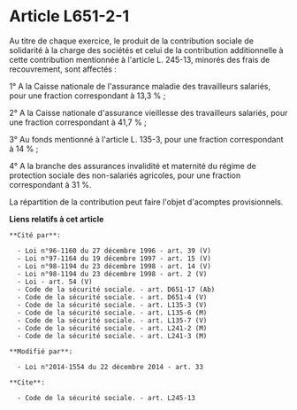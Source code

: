 # Article L651-2-1

Au titre de chaque exercice, le produit de la contribution sociale de solidarité à la charge des sociétés et celui de la
contribution additionnelle à cette contribution mentionnée à l'article L. 245-13, minorés des frais de recouvrement, sont
affectés : 

1° A la Caisse nationale de l'assurance maladie des travailleurs salariés, pour une fraction correspondant à 13,3 % ; 

2° A la Caisse nationale d'assurance vieillesse des travailleurs salariés, pour une fraction correspondant à 41,7 % ; 

3° Au fonds mentionné à l'article L. 135-3, pour une fraction correspondant à 14 % ; 

4° A la branche des assurances invalidité et maternité du régime de protection sociale des non-salariés agricoles, pour une
fraction correspondant à 31 %. 

La répartition de la contribution peut faire l'objet d'acomptes provisionnels.

**Liens relatifs à cet article**

	**Cité par**:

	  - Loi n°96-1160 du 27 décembre 1996 - art. 39 (V)
	  - Loi n°97-1164 du 19 décembre 1997 - art. 15 (V)
	  - Loi n°98-1194 du 23 décembre 1998 - art. 14 (V)
	  - Loi n°98-1194 du 23 décembre 1998 - art. 2 (V)
	  - Loi - art. 54 (V)
	  - Code de la sécurité sociale. - art. D651-17 (Ab)
	  - Code de la sécurité sociale. - art. D651-4 (V)
	  - Code de la sécurité sociale. - art. L135-3 (V)
	  - Code de la sécurité sociale. - art. L135-6 (M)
	  - Code de la sécurité sociale. - art. L135-7 (V)
	  - Code de la sécurité sociale. - art. L241-2 (M)
	  - Code de la sécurité sociale. - art. L241-3 (M)

	**Modifié par**:

	  - Loi n°2014-1554 du 22 décembre 2014 - art. 33

	**Cite**:

	  - Code de la sécurité sociale. - art. L245-13
